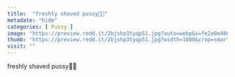 ```yaml
---
title:  "freshly shaved pussy👅💦"
metadate: "hide"
categories: [ Pussy ]
image: "https://preview.redd.it/2bjshp3tyqp51.jpg?auto=webp&s=fe2a0e466674caa75ce1b9540b9624fcc4c905e4"
thumb: "https://preview.redd.it/2bjshp3tyqp51.jpg?width=1080&crop=smart&auto=webp&s=23cb117cf8961fbe44f1f9959ba5f8ca2e88b890"
visit: ""
---
```

freshly shaved pussy👅💦
